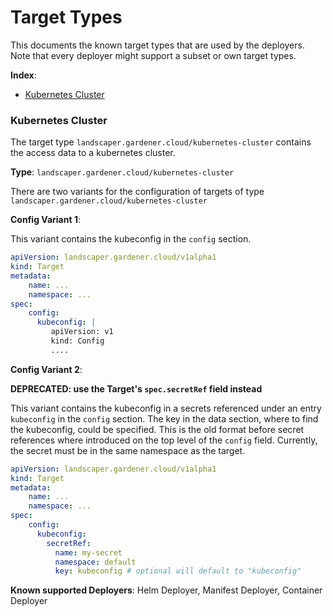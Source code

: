 # Target Types

This documents the known target types that are used by the deployers.
Note that every deployer might support a subset or own target types.

**Index**:
- [Kubernetes Cluster](#kubernetes-cluster)

### Kubernetes Cluster

The target type `landscaper.gardener.cloud/kubernetes-cluster` contains the access data to a kubernetes cluster.

**Type**: `landscaper.gardener.cloud/kubernetes-cluster`

There are two variants for the configuration of targets of type  `landscaper.gardener.cloud/kubernetes-cluster`

**Config Variant 1**:

This variant contains the kubeconfig in the `config` section.

```yaml
apiVersion: landscaper.gardener.cloud/v1alpha1
kind: Target
metadata:
    name: ...
    namespace: ...
spec:
    config:
      kubeconfig: | 
         apiVersion: v1
         kind: Config
         ....
```

**Config Variant 2**:

**DEPRECATED: use the Target's `spec.secretRef` field instead**

This variant contains the kubeconfig in a secrets referenced under an entry `kubeconfig` in the `config` section. The 
key in the data section, where to find the kubeconfig, could be specified. This is the old format before secret references 
where introduced on the top level of the `config` field. Currently, the secret must be in the same namespace as the target.

```yaml
apiVersion: landscaper.gardener.cloud/v1alpha1
kind: Target
metadata:
    name: ...
    namespace: ...
spec:
    config:
      kubeconfig:
        secretRef:
          name: my-secret
          namespace: default
          key: kubeconfig # optional will default to "kubeconfig"
```

**Known supported Deployers**: Helm Deployer, Manifest Deployer, Container Deployer
